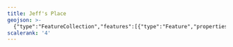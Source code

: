```yaml
---
title: Jeff's Place
geojson: >-
  {"type":"FeatureCollection","features":[{"type":"Feature","properties":{},"geometry":{"type":"Polygon","coordinates":[[[-115.21637,37.788442],[-74.279476,25.804011],[-62.221069,46.235268],[-75.981896,50.470907],[-102.911682,39.486729],[-115.21637,37.788442]]]}}]}
scalerank: '4'
---
```


